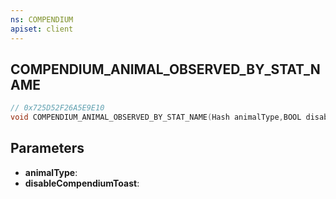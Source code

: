 ```yaml
---
ns: COMPENDIUM
apiset: client
---
```

## COMPENDIUM_ANIMAL_OBSERVED_BY_STAT_NAME

```c
// 0x725D52F26A5E9E10
void COMPENDIUM_ANIMAL_OBSERVED_BY_STAT_NAME(Hash animalType,BOOL disableCompendiumToast);
```


## Parameters
* **animalType**:
* **disableCompendiumToast**: